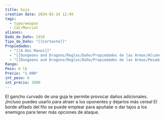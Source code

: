 ```yaml
---
title: Guja
creation date: 2024-02-14 12:49
tags:
  - type/weapon
  - CaC/Marcial
aliases: 
Dado_de_Daño: 1d10
Tipo_de_Daño: "[[Cortante]]"
Propiedades:
  - "[[A Dos Manos]]"
  - "[[Dungeons and Dragons/Reglas/Daño/Propiedades de las Armas/Alcance]]"
  - "[[Dungeons and Dragons/Reglas/Daño/Propiedades de las Armas/Pesada]]"
Rango: 
Peso: 6 lb
Precio: "2.000"
int_peso: 6
int_precio: 2000
---
```

El gancho curvado de una guja le permite provocar daños adicionales. ¡Incluso puedes usarlo para atraer a los oponentes y dejarlos más cereal El borde afilado del filo se puede emplear para apuñalar o dar tajos a los enemigos para tener más opciones de ataque.